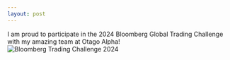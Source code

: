 ```yaml
---
layout: post
---
```



I am proud to participate in the 2024 Bloomberg Global Trading Challenge with my amazing team at Otago Alpha!
![Bloomberg Trading Challenge 2024](assets/images/Bloomberg_Trading_Challenge_2024.jpg)
